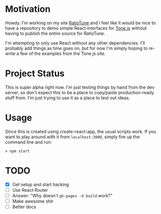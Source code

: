 # Motivation

Howdy. I'm working on my site [RatioTune](https://ratiotune.com) and I feel like it would be nice to have a repository
to demo simple React interfaces for [Tone.js](https://tonejs.github.io) without having to publish the entire source for RatioTune. 

I'm attempting to only use React without any other dependencies. I'll probably add things as time goes on, but for now
I'm simply hoping to re-write a few of the examples from the Tone.js site. 

# Project Status

This is super alpha right now. I'm just testing things by hand from the dev server, so don't expect this to be 
a place to copy/paste production-ready stuff from. I'm just trying to use it as a place to test out ideas.

# Usage

Since this is created using create-react-app, the usual scripts work. If you want to play around with it from `localhost:3000`, simply fire up
the command line and run:
```
> npm start
```


# TODO
- [X] Get setup and start hacking
- [ ] Use React Router
- [ ] Answer: "Why doesn't `gh-pages -d build` work?"
- [ ] Make awesome shit
- [ ] Better docs